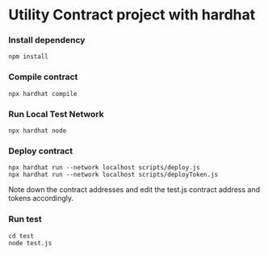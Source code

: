 # Utility Contract project with hardhat

### Install dependency
```shell
npm install
```

### Compile contract
```shell
npx hardhat compile
```

### Run Local Test Network
```shell
npx hardhat node
```

### Deploy contract
```shell
npx hardhat run --network localhost scripts/deploy.js
npx hardhat run --network localhost scripts/deployToken.js
``` 

Note down the contract addresses and edit the test.js contract address and tokens accordingly.

### Run test

```shell
cd test
node test.js
``` 